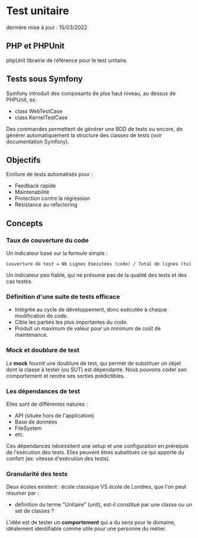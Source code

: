 # Test unitaire

dernière mise à jour : 15/03/2022

## PHP et PHPUnit
phpUnit librairie de référence pour le test unitaire.

## Tests sous Symfony 

Symfony introduit des composants de plus haut niveau, au dessus de PHPUnit, ex: 
* class WebTestCase  
* class KernelTestCase

Des commandes permettent de générer une BDD de tests ou encore, de générer automatiquement la structure des classes de tests (voir documentation Symfony).

## Objectifs

Ecriture de tests automatisés pour : 
  * Feedback rapide
  * Maintenabilité
  * Protection contre la régression
  * Résistance au refactoring
 
 ## Concepts
 
 ### Taux de couverture du code 
 
 Un indicateur basé sur la formule simple : 
 
 `Couverture de test = Nb Lignes Executées (code) / Total de lignes (tu)`
 
 Un indicateur peu fiable, qui ne présume pas de la qualité des tests et des cas testés.
 
 ### Définition d'une suite de tests efficace
 
 * Intégrée au cycle de développement, donc exécutée à chaque modification de code.
 * Cible les parties les plus importantes du code.
 * Produit un maximum de valeur pour un minimum de coût de maintenance.

### Mock et doublure de test

Le **mock** fournit une doublure de test, qui permet de substituer un objet dont la classe à tester (ou SUT) est dépendante.
Nous pouvons coder son comportement et rendre ses sorties prédictibles. 

### Les dépendances de test
Elles sont de différentes natures : 
* API (située hors de l'application)
* Base de données
* FileSystem
* etc.

Ces dépendances nécessitent une setup et une configuration en prérequis de l'exécution des tests.
Elles peuvent êtres substitués ce qui apporte du confort (ex: vitesse d'exécution des tests).

### Granularité des tests 

Deux écoles existent : école classique VS école de Londres, que l'on peut résumer par :  
* définition du terme "Unitaire" (unit), est-il constitué par une classe ou un set de classes ? 

L'idée est de tester un **comportement** qui a du sens pour le domaine, idéalement identifiable comme utile pour une personne du métier.

